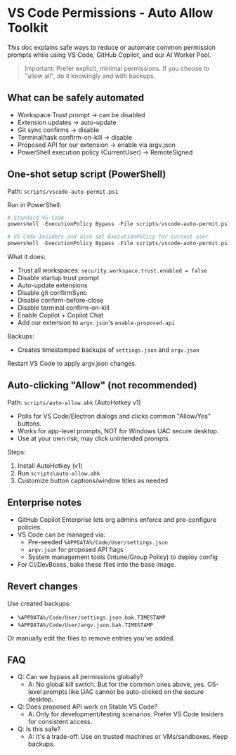 # VS Code Permissions - Auto Allow Toolkit

This doc explains safe ways to reduce or automate common permission prompts while using VS Code, GitHub Copilot, and our AI Worker Pool.

> Important: Prefer explicit, minimal permissions. If you choose to "allow all", do it knowingly and with backups.

## What can be safely automated

- Workspace Trust prompt → can be disabled
- Extension updates → auto-update
- Git sync confirms → disable
- Terminal/task confirm-on-kill → disable
- Proposed API for our extension → enable via argv.json
- PowerShell execution policy (CurrentUser) → RemoteSigned

## One-shot setup script (PowerShell)

Path: `scripts/vscode-auto-permit.ps1`

Run in PowerShell:

```powershell
# Standard VS Code
powershell -ExecutionPolicy Bypass -File scripts/vscode-auto-permit.ps1

# VS Code Insiders and also set ExecutionPolicy for current user
powershell -ExecutionPolicy Bypass -File scripts/vscode-auto-permit.ps1 -Insiders -SetExecutionPolicy
```

What it does:

- Trust all workspaces: `security.workspace.trust.enabled = false`
- Disable startup trust prompt
- Auto-update extensions
- Disable git confirmSync
- Disable confirm-before-close
- Disable terminal confirm-on-kill
- Enable Copilot + Copilot Chat
- Add our extension to `argv.json`'s `enable-proposed-api`

Backups:

- Creates timestamped backups of `settings.json` and `argv.json`

Restart VS Code to apply argv.json changes.

## Auto-clicking "Allow" (not recommended)

Path: `scripts/auto-allow.ahk` (AutoHotkey v1)

- Polls for VS Code/Electron dialogs and clicks common "Allow/Yes" buttons.
- Works for app-level prompts, NOT for Windows UAC secure desktop.
- Use at your own risk; may click unintended prompts.

Steps:

1. Install AutoHotkey (v1)
2. Run `scripts\auto-allow.ahk`
3. Customize button captions/window titles as needed

## Enterprise notes

- GitHub Copilot Enterprise lets org admins enforce and pre-configure policies.
- VS Code can be managed via:
  - Pre-seeded `%APPDATA%/Code/User/settings.json`
  - `argv.json` for proposed API flags
  - System management tools (Intune/Group Policy) to deploy config
- For CI/DevBoxes, bake these files into the base image.

## Revert changes

Use created backups:

- `%APPDATA%/Code/User/settings.json.bak.TIMESTAMP`
- `%APPDATA%/Code/User/argv.json.bak.TIMESTAMP`

Or manually edit the files to remove entries you've added.

## FAQ

- Q: Can we bypass all permissions globally?
  - A: No global kill switch. But for the common ones above, yes. OS-level prompts like UAC cannot be auto-clicked on the secure desktop.
- Q: Does proposed API work on Stable VS Code?
  - A: Only for development/testing scenarios. Prefer VS Code Insiders for consistent access.
- Q: Is this safe?
  - A: It's a trade-off. Use on trusted machines or VMs/sandboxes. Keep backups.
